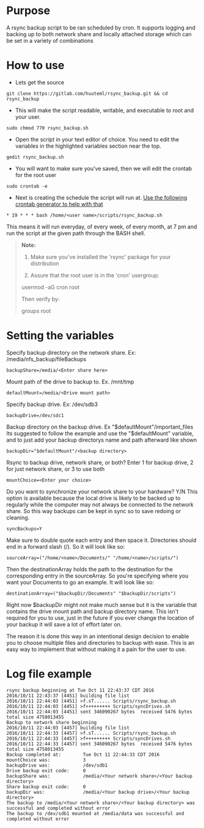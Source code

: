 Purpose
===

A rsync backup script to be ran scheduled by cron. It supports logging and backing up to both
network share and locally attached storage which can be set in a variety of combinations

How to use
===

- Lets get the source

```
git clone https://gitlab.com/huuteml/rsync_backup.git && cd rsync_backup
```

- This will make the script readable, writable, and executable to root and your user. 

```
sudo chmod 770 rsync_backup.sh
```

- Open the script in your text editor of choice. You need to edit the variables in the highlighted variables section near the top.

```
gedit rsync_backup.sh
```

- You will want to make sure you've saved, then we will edit the crontab for the root user

```
sudo crontab -e
```

- Next is creating the schedule the script will run at. [Use the following crontab generator to help with that](http://crontab-generator.org/)

```
* 19 * * * bash /home/<user name>/scripts/rsync_backup.sh
```

This means it will run everyday, of every week, of every month, at 7 pm and run the script at the given
path through the BASH shell.

> **Note:** 
> 
> 1. Make sure you've installed the 'rsync' package for your distribution
>
> 2. Assure that the root user is in the 'cron' usergroup:
>
> usermod -aG cron root
>
> Then verify by:
>
> groups root

Setting the variables
===

Specify backup directory on the network share. Ex: /media/nfs_backup/fileBackups

```
backupShare=/media/<Enter share here>
```

Mount path of the drive to backup to. Ex. /mnt/tmp

```
defaultMount=/media/<Drive mount path>
```

Specify backup drive. Ex: /dev/sdb3

```
backupDrive=/dev/sdc1
```

Backup directory on the backup drive. Ex "$defaultMount"/important_files
Its suggested to follow the example and use the "$defaultMount" variable, and to just add your backup
directorys name and path afterward like shown

```
backupDir="$defaultMount"/<backup directory>
```

Rsync to backup drive, network share, or both?
Enter 1 for backup drive, 2 for just network share, or 3 to use both

```
mountChoice=<Enter your choice>
```

Do you want to synchronize your network share to your hardware? Y/N
This option is available because the local drive is likely to be backed up to regularly while
the computer may not always be connected to the network share. So this way backups can be kept in
sync so to save redoing or cleaning.

```
syncBackups=Y
```

Make sure to double quote each entry and then space it. Directories should end in a forward slash (/). So it will look like so:

    sourceArray=("/home/<name>/Documents/" "/home/<name>/scripts/")

Then the destinationArray holds the path to the destination for the corresponding entry in the sourceArray. So you're specifying where you want your Documents to go an example. It will look like so:

    destinationArray=("$backupDir/Documents" "$backupDir/scripts")

Right now $backupDir might not make much sense but it is the variable that contains the drive mount path and
backup directory name. This isn't required for you to use, just in the future if you ever change the location
of your backup it will save a lot of effort later on.

The reason it is done this way in an intentional design decision to enable you to choose multiple files and
directories to backup with ease. This is an easy way to implement that without making it a pain for the user
to use.


Log file example
===

```
rsync backup beginning at Tue Oct 11 22:43:37 CDT 2016
2016/10/11 22:43:37 [4451] building file list
2016/10/11 22:44:03 [4451] >f.sT...... Scripts/rsync_backup.sh
2016/10/11 22:44:03 [4451] >f+++++++++ Scripts/syncDrives.sh
2016/10/11 22:44:03 [4451] sent 346090267 bytes  received 5476 bytes  total size 4758013455
Backup to network share beginning
2016/10/11 22:44:03 [4457] building file list
2016/10/11 22:44:33 [4457] >f.sT...... Scripts/rsync_backup.sh
2016/10/11 22:44:33 [4457] >f+++++++++ Scripts/syncDrives.sh
2016/10/11 22:44:33 [4457] sent 346090267 bytes  received 5476 bytes  total size 4758013455
Backup completed at:		Tue Oct 11 22:44:33 CDT 2016
mountChoice was: 			3
backupDrive was: 		    /dev/sdb1
Drive backup exit code:		0
backupShare was: 		 	/media/<Your network share>/<Your backup directory>
Share backup exit code:		0
backupDir was: 				/media/<Your backup drive>/<Your backup directory>
The backup to /media/<Your network share>/<Your backup directory> was successful and completed without error
The backup to /dev/sdb1 mounted at /media/data was successful and completed without error

```
